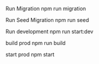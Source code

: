 Run Migration
  npm run migration

Run Seed Migration
  npm run seed

Run development
  npm run start:dev

build prod
  npm run build

start prod
  npm start